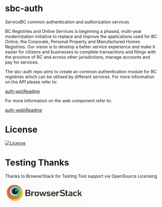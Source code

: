 # sbc-auth
ServiceBC common authentication and authorization services

BC Registries and Online Services is beginning a phased, multi-year modernization initiative to replace and improve the applications used for BC Online, the Corporate, Personal Property and Manufactured Homes Registries. Our vision is to develop a better service experience and make it easier for citizens and businesses to complete transactions and filings with the province of BC and across other jurisdictions, manage accounts and pay for services. 

The sbc-auth repo aims to create an common authentication module for BC registries which can be utilised by different services.
For more information on the API please refer to:

[auth-api\Readme](auth-api/README.md)

For more information on the web component refer to:

[auth-web\Readme](auth-web/README.md)

# License

[![License](https://img.shields.io/badge/License-Apache%202.0-blue.svg)](LICENSE)

# Testing Thanks

Thanks to BrowserStack for Testing Tool support via OpenSource Licensing

[![BrowserStack](browserstack-logo-white-small.png)](http://browserstack.com/)
